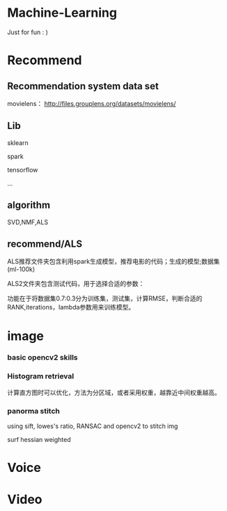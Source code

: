 # Machine-Learning
Just for fun  : )

# Recommend

## Recommendation system data set

movielens： http://files.grouplens.org/datasets/movielens/

## Lib

sklearn

spark

tensorflow

...

## algorithm

SVD,NMF,ALS


## recommend/ALS

ALS推荐文件夹包含利用spark生成模型，推荐电影的代码；生成的模型;数据集(ml-100k)


ALS2文件夹包含测试代码，用于选择合适的参数：


功能在于将数据集0.7:0.3分为训练集，测试集，计算RMSE，判断合适的RANK,iterations，lambda参数用来训练模型。

# image

### basic opencv2 skills

### Histogram retrieval

计算直方图时可以优化，方法为分区域，或者采用权重，越靠近中间权重越高。

### panorma stitch
using sift, lowes's ratio, RANSAC and opencv2 to stitch img

surf hessian weighted

# Voice

# Video


